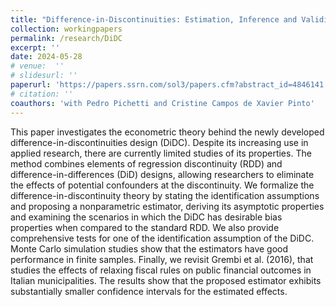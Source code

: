 ```yaml
---
title: "Difference-in-Discontinuities: Estimation, Inference and Validity Tests"
collection: workingpapers
permalink: /research/DiDC
excerpt: ''
date: 2024-05-28
# venue:  ''
# slidesurl: ''
paperurl: 'https://papers.ssrn.com/sol3/papers.cfm?abstract_id=4846141'  
# citation: ''
coauthors: 'with Pedro Pichetti and Cristine Campos de Xavier Pinto'
---
```


This paper investigates the econometric theory behind the newly developed difference-in-discontinuities design (DiDC). Despite its increasing use in applied research, there are currently limited studies of its properties. The method combines elements of regression discontinuity (RDD) and difference-in-differences (DiD) designs, allowing researchers to eliminate the effects of potential confounders at the discontinuity. We formalize the difference-in-discontinuity theory by stating the identification assumptions and proposing a nonparametric estimator, deriving its asymptotic properties and examining the scenarios in which the DiDC has desirable bias properties when compared to the standard RDD. We also provide comprehensive tests for one of the identification assumption of the DiDC. Monte Carlo simulation studies show that the estimators have good performance in finite samples. Finally, we revisit Grembi et al. (2016), that studies the effects of relaxing fiscal rules on public financial outcomes in Italian municipalities. The results show that the proposed estimator exhibits substantially smaller confidence intervals for the estimated effects.



